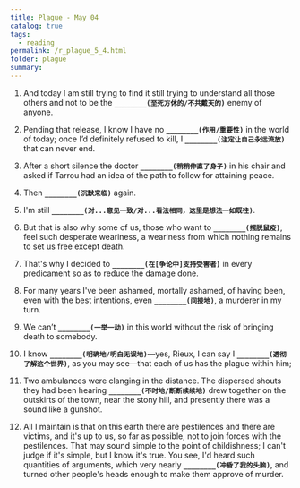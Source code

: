 ```yaml
---
title: Plague - May 04
catalog: true
tags: 
  - reading
permalink: /r_plague_5_4.html
folder: plague
summary: 
---
```



1.  And today I am still trying to find it still trying to understand all those others and not to be the <b data-toggle="tooltip" data-original-title="{{site.data.answers.plag_d_83_a1}}">`________(至死方休的/不共戴天的)`</b> enemy of anyone.

2.  Pending that release, I know I have no <b data-toggle="tooltip" data-original-title="{{site.data.answers.plag_d_83_b1}}">`________(作用/重要性)`</b> in the world of today; once I’d definitely refused to kill, I <b data-toggle="tooltip" data-original-title="{{site.data.answers.plag_d_83_b2}}">`________(注定让自己永远流放)`</b> that can never end.

3.  After a short silence the doctor <b data-toggle="tooltip" data-original-title="{{site.data.answers.plag_d_83_c1}}">`________(稍稍伸直了身子)`</b> in his chair and asked if Tarrou had an idea of the path to follow for attaining peace.

4.  Then <b data-toggle="tooltip" data-original-title="{{site.data.answers.plag_d_83_d1}}">`________(沉默来临)`</b> again.

5.  I'm still <b data-toggle="tooltip" data-original-title="{{site.data.answers.plag_d_83_e1}}">`________(对...意见一致/对...看法相同，这里是想法一如既往)`</b>.

6.  But that is also why some of us, those who want to <b data-toggle="tooltip" data-original-title="{{site.data.answers.plag_d_83_f1}}">`________(摆脱鼠疫)`</b>, feel such desperate weariness, a weariness from which nothing remains to set us free except death.

7.  That's why I decided to <b data-toggle="tooltip" data-original-title="{{site.data.answers.plag_d_83_g1}}">`________(在[争论中]支持受害者)`</b> in every predicament so as to reduce the damage done.

8.  For many years I've been ashamed, mortally ashamed, of having been, even with the best intentions, even <b data-toggle="tooltip" data-original-title="{{site.data.answers.plag_d_83_h1}}">`________(间接地)`</b>, a murderer in my turn.

9.  We can’t <b data-toggle="tooltip" data-original-title="{{site.data.answers.plag_d_83_i1}}">`________(一举一动)`</b> in this world without the risk of bringing death to somebody.

10.  I know <b data-toggle="tooltip" data-original-title="{{site.data.answers.plag_d_83_j2}}">`________(明确地/明白无误地)`</b>—yes, Rieux, I can say I <b data-toggle="tooltip" data-original-title="{{site.data.answers.plag_d_83_j1}}">`________(透彻了解这个世界)`</b>, as you may see—that each of us has the plague within him;

11.  Two ambulances were clanging in the distance. The dispersed shouts they had been hearing <b data-toggle="tooltip" data-original-title="{{site.data.answers.plag_d_83_k1}}">`________(不时地/断断续续地)`</b> drew together on the outskirts of the town, near the stony hill, and presently there was a sound like a gunshot.

12.  All I maintain is that on this earth there are pestilences and there are victims, and it's up to us, so far as possible, not to join forces with the pestilences. That may sound simple to the point of childishness; I can't judge if it's simple, but I know it's true. You see, I'd heard such quantities of arguments, which very nearly <b data-toggle="tooltip" data-original-title="{{site.data.answers.plag_d_83_l1}}">`________(冲昏了我的头脑)`</b>, and turned other people's heads enough to make them approve of murder.